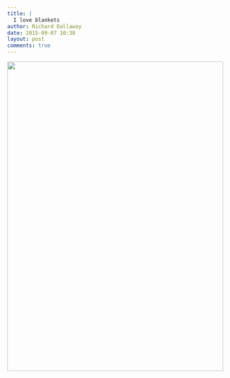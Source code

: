 ```yaml
---
title: |
  I love blankets
author: Richard Dallaway
date: 2015-09-07 10:38
layout: post
comments: true
---
```


<div><a href="http://static.skitters.dallaway.com/tp_IMG_20150907_103735.JPG"><img src="http://static.skitters.dallaway.com/tp_thumb_IMG_20150907_103735.JPG" width="500" height="718"/></a></div>


  
      
